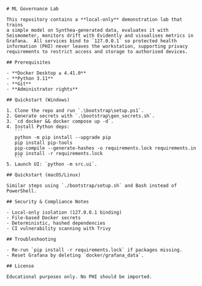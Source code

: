     # ML Governance Lab

    This repository contains a **local-only** demonstration lab that trains
    a simple model on Synthea-generated data, evaluates it with
    Seismometer, monitors drift with Evidently and visualises metrics in
    Grafana.  All services bind to `127.0.0.1` so protected health
    information (PHI) never leaves the workstation, supporting privacy
    requirements to restrict access and storage to authorised devices.

    ## Prerequisites

    - **Docker Desktop ≥ 4.41.0**
    - **Python 3.11**
    - **Git**
    - **Administrator rights**

    ## Quickstart (Windows)

    1. Clone the repo and run `.\bootstrap\setup.ps1`.
    2. Generate secrets with `.\bootstrap\gen_secrets.sh`.
    3. `cd docker && docker compose up -d`.
    4. Install Python deps:
       ```
       python -m pip install --upgrade pip
       pip install pip-tools
       pip-compile --generate-hashes -o requirements.lock requirements.in
       pip install -r requirements.lock
       ```
    5. Launch UI: `python -m src.ui`.

    ## Quickstart (macOS/Linux)

    Similar steps using `./bootstrap/setup.sh` and Bash instead of PowerShell.

    ## Security & Compliance Notes

    - Local-only isolation (127.0.0.1 binding)
    - File-based Docker secrets
    - Deterministic, hashed dependencies
    - CI vulnerability scanning with Trivy

    ## Troubleshooting

    - Re-run `pip install -r requirements.lock` if packages missing.
    - Reset Grafana by deleting `docker/grafana_data`.

    ## License

    Educational purposes only. No PHI should be imported.